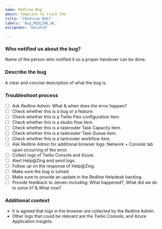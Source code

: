 ```yaml
---
name: Redline Bug
about: Template to track the 
title: "[Redline BUG]"
labels: 'Bug,REDLINE,NL'
assignees: 'Emie510'

---
```


### **Who notified us about the bug?**
Name of the person who notified it so a proper handover can be done. 

### **Describe the bug**
A clear and concise description of what the bug is.

### **Troubleshoot process**
- [ ] Ask Redline Admin: What & when does the error happen?
- [ ] Check whether this is a bug or a feature.
- [ ] Check whether this is a Twilio Flex configuration item.
- [ ] Check whether this is a studio flow item. 
- [ ] Check whether this is a taskrouter Task Capacity item.
- [ ] Check whether this is a taskrouter Task Queue item.
- [ ] Check whether this is a tarkrouter workflow item.
- [ ] Ask Redline Admin for additional browser logs: Network + Console tab upon occurring of the error.
- [ ] Collect logs of Twilio Console and Azure. 
- [ ] Alert Help@Zing and send logs.
- [ ] Follow up on the response of Help@Zing.
- [ ] Make sure the bug is solved.
- [ ] Make sure to provide an update in the Redline Helpdesk backlog. 
- [ ] Provide feedback to Jeroen including: What happened?, What did we do to solve it? & What now? 

### **Additional context**
- It is agreed that logs in the browser are collected by the Redline Admin. 
- Other logs that could be relevant are the Twilio Console, and Azure Application Insights.
